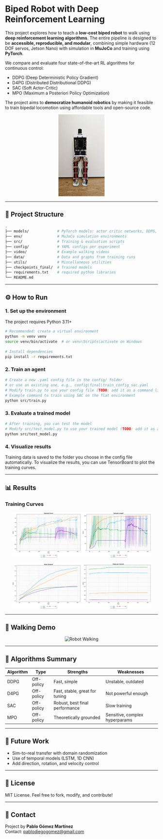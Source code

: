 
# Biped Robot with Deep Reinforcement Learning

This project explores how to teach a **low-cost biped robot** to walk using **deep reinforcement learning algorithms**. The entire pipeline is designed to be **accessible, reproducible, and modular**, combining simple hardware (12 DOF servos, Jetson Nano) with simulation in **MuJoCo** and training using **PyTorch**.

We compare and evaluate four state-of-the-art RL algorithms for continuous control:
- DDPG (Deep Deterministic Policy Gradient)
- D4PG (Distributed Distributional DDPG)
- SAC (Soft Actor-Critic)
- MPO (Maximum a Posteriori Policy Optimization)

The project aims to **democratize humanoid robotics** by making it feasible to train bipedal locomotion using affordable tools and open-source code.
<p align="center">
  <img src="media\robot.jpg" width="30%" alt="Robot"/>
</p>

---

## 📂 Project Structure

```bash
.
├── models/             # PyTorch models: actor critic networks, DDPG, D4PG, SAC, MPO
├── env/                # MuJoCo simulation environments
├── src/                # Training & evaluation scripts
├── config/             # YAML configs per experiment
├── video/              # Example walking videos
├── data/               # Data and graphs from training runs
├── utils/              # Miscellaneous utilities
├── checkpoints_final/  # Trained models
├── requirements.txt    # required python libraries
└── README.md
```

---

## ⚙️ How to Run

### 1. **Set up the environment**
The project requires Python 3.11+ 
```bash
# Recommended: create a virtual environment
python -m venv venv
source venv/bin/activate  # or venv\Scripts\activate on Windows

# Install dependencies
pip install -r requirements.txt

```

### 2. **Train an agent**
```bash
# Create a new .yaml config file in the config/ folder
# or use an existing one, e.g., config\final\train_config_sac.yaml
# Modify train.py to use your config file (TODO: add it as a command line argument)
# Example command to train using SAC on the flat environment
python src/train.py
```

### 3. **Evaluate a trained model**
```bash
# After training, you can test the model
# Modify src/test_model.py to use your trained model (TODO: add it as a command line argument)
python src/test_model.py
```

### 4. **Visualize results**
Training data is saved to the folder you choose in the config file automatically. To visualize the results, you can use TensorBoard to plot the training curves.

---

## 📊 Results
### Training Curves
<p align="center">
  <img src="media/ep_score.png" width="45%" alt="Episode Score Graph"/>
  <img src="media/ep_length.png" width="45%" alt="Episode Length Graph"/>
</p>
<p align="center">
  <img src="media/mean_rew.png" width="45%" alt="Mean Reward Graph"/>
  <img src="media/steps_second.png" width="45%" alt="Steps per Second Graph"/>
</p>


---

## 🎥 Walking Demo

<p align="center">
  <img src="media\WalkingVideo.gif" width="60%" alt="Robot Walking"/>
</p>

---

## 🧠 Algorithms Summary

| Algorithm | Type       | Strengths                      | Weaknesses                      |
|-----------|------------|--------------------------------|---------------------------------|
| DDPG      | Off-policy | Fast, simple                   | Unstable, outdated              |
| D4PG      | Off-policy | Fast, stable, great for tuning | Not powerful enough             |
| SAC       | Off-policy | Robust, best final performance | Slow training                   |
| MPO       | Off-policy | Theoretically grounded         | Sensitive, complex hyperparams  |

---

## 🧪 Future Work

- Sim-to-real transfer with domain randomization  
- Use of temporal models (LSTM, 1D CNN)  
- Add direction, rotation, and velocity control

---

## 📜 License

MIT License. Feel free to fork, modify, and contribute!

---

## 🤖 Contact

Project by **Pablo Gómez Martínez**  
Contact: [pablodiegogomez@gmail.com](mailto:)

